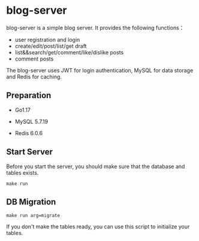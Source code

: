 # blog-server
blog-server is a simple blog server. It provides the following functions：

* user registration and login
* create/edit/post/list/get draft
* list&&search/get/comment/like/dislike posts
* comment posts

The blog-server uses JWT for login authentication, MySQL for data storage and Redis for caching.

## Preparation

- Go1.17
  
- MySQL 5.7.19
  
- Redis 6.0.6

## Start Server

Before you start the server, you should make sure that the database and tables exists.

`make run`

## DB Migration

`make run arg=migrate`

If you don't make the tables ready, you can use this script to initialize your tables.
